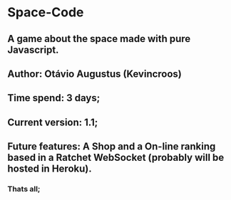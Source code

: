# Space-Code

## A game about the space made with pure Javascript.

## Author: Otávio Augustus (Kevincroos)

## Time spend: 3 days;

## Current version: 1.1;

## Future features: A Shop and a On-line ranking based in a Ratchet WebSocket (probably will be hosted in Heroku).

### Thats all;